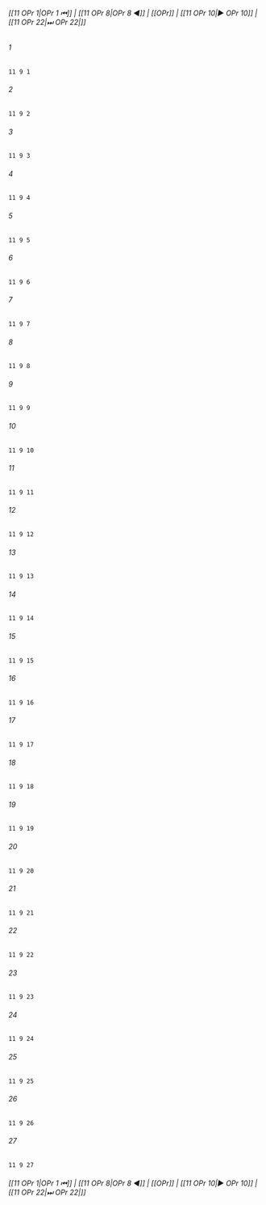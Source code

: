 
###### [[11 OPr 1|OPr 1 ⏮]] | [[11 OPr 8|OPr 8 ◀]] | [[OPr]] | [[11 OPr 10|▶ OPr 10]] | [[11 OPr 22|⏭ OPr 22|]]

###### 1
``` verse
11 9 1 
```
###### 2
``` verse
11 9 2 
```
###### 3
``` verse
11 9 3 
```
###### 4
``` verse
11 9 4 
```
###### 5
``` verse
11 9 5 
```
###### 6
``` verse
11 9 6 
```
###### 7
``` verse
11 9 7 
```
###### 8
``` verse
11 9 8 
```
###### 9
``` verse
11 9 9 
```
###### 10
``` verse
11 9 10 
```
###### 11
``` verse
11 9 11 
```
###### 12
``` verse
11 9 12 
```
###### 13
``` verse
11 9 13 
```
###### 14
``` verse
11 9 14 
```
###### 15
``` verse
11 9 15 
```
###### 16
``` verse
11 9 16 
```
###### 17
``` verse
11 9 17 
```
###### 18
``` verse
11 9 18 
```
###### 19
``` verse
11 9 19 
```
###### 20
``` verse
11 9 20 
```
###### 21
``` verse
11 9 21 
```
###### 22
``` verse
11 9 22 
```
###### 23
``` verse
11 9 23 
```
###### 24
``` verse
11 9 24 
```
###### 25
``` verse
11 9 25 
```
###### 26
``` verse
11 9 26 
```
###### 27
``` verse
11 9 27 
```

###### [[11 OPr 1|OPr 1 ⏮]] | [[11 OPr 8|OPr 8 ◀]] | [[OPr]] | [[11 OPr 10|▶ OPr 10]] | [[11 OPr 22|⏭ OPr 22|]]

